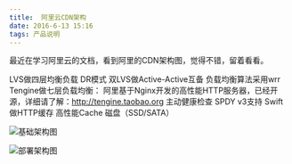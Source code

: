 ```yaml
---
title:  阿里云CDN架构
date: 2016-6-13 15:16
tags: 产品说明
---
```


最近在学习阿里云的文档，看到阿里的CDN架构图，觉得不错，留着看看。

LVS做四层均衡负载
DR模式
双LVS做Active-Active互备
负载均衡算法采用wrr
Tengine做七层负载均衡：
阿里基于Nginx开发的高性能HTTP服务器，已经开源，详细请了解：http://tengine.taobao.org
主动健康检查
SPDY v3支持
Swift做HTTP缓存
高性能Cache
磁盘（SSD/SATA）

![基础架构图](http://7xr7kh.com1.z0.glb.clouddn.com/aliyun-architecture-single.png)

![部署架构图](http://7xr7kh.com1.z0.glb.clouddn.com/aliyun-architecture-001.png)
